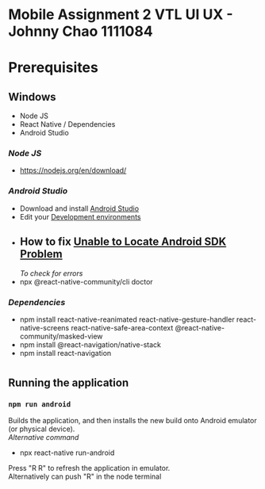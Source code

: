 # Mobile Assignment 2 VTL UI UX - Johnny Chao 1111084

# Prerequisites

## Windows

- Node JS
- React Native / Dependencies
- Android Studio

### _Node JS_

- https://nodejs.org/en/download/

### _Android Studio_

- Download and install [Android Studio](https://developer.android.com/studio)
- Edit your [Development environments](https://reactnative.dev/docs/environment-setup)
- ## How to fix [Unable to Locate Android SDK Problem](https://www.youtube.com/watch?v=7GuGlATHYX8&ab_channel=LearnwithShajeel)
  _To check for errors_
- npx @react-native-community/cli doctor

### _Dependencies_

- npm install react-native-reanimated react-native-gesture-handler react-native-screens react-native-safe-area-context @react-native-community/masked-view
- npm install @react-navigation/native-stack
- npm install react-navigation

#

## Running the application

### `npm run android`

Builds the application, and then installs the new build onto Android emulator (or physical device).\
_Alternative command_

- npx react-native run-android

Press "R R" to refresh the application in emulator.\
Alternatively can push "R" in the node terminal

